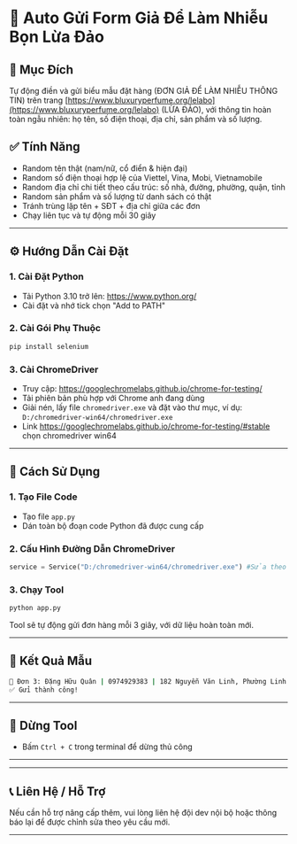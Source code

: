 # 🧠 Auto Gửi Form Giả Để Làm Nhiễu Bọn Lừa Đảo

## 📌 Mục Đích
Tự động điền và gửi biểu mẫu đặt hàng (ĐƠN GIẢ ĐỂ LÀM NHIỄU THÔNG TIN) trên trang [https://www.bluxuryperfume.org/lelabo](https://www.bluxuryperfume.org/lelabo) (LỪA ĐẢO), với thông tin hoàn toàn ngẫu nhiên: họ tên, số điện thoại, địa chỉ, sản phẩm và số lượng.

## ✅ Tính Năng
- Random tên thật (nam/nữ, cổ điển & hiện đại)
- Random số điện thoại hợp lệ của Viettel, Vina, Mobi, Vietnamobile
- Random địa chỉ chi tiết theo cấu trúc: số nhà, đường, phường, quận, tỉnh
- Random sản phẩm và số lượng từ danh sách có thật
- Tránh trùng lặp tên + SĐT + địa chỉ giữa các đơn
- Chạy liên tục và tự động mỗi 30 giây

---

## ⚙️ Hướng Dẫn Cài Đặt

### 1. Cài Đặt Python
- Tải Python 3.10 trở lên: https://www.python.org/
- Cài đặt và nhớ tick chọn "Add to PATH"

### 2. Cài Gói Phụ Thuộc
```bash
pip install selenium
```

### 3. Cài ChromeDriver
- Truy cập: https://googlechromelabs.github.io/chrome-for-testing/
- Tải phiên bản phù hợp với Chrome anh đang dùng
- Giải nén, lấy file `chromedriver.exe` và đặt vào thư mục, ví dụ: `D:/chromedriver-win64/chromedriver.exe`
- Link https://googlechromelabs.github.io/chrome-for-testing/#stable chọn chromedriver win64
---

## 🚀 Cách Sử Dụng

### 1. Tạo File Code
- Tạo file `app.py`
- Dán toàn bộ đoạn code Python đã được cung cấp

### 2. Cấu Hình Đường Dẫn ChromeDriver
```python
service = Service("D:/chromedriver-win64/chromedriver.exe") #Sửa theo ChromeDriver của bạn
```

### 3. Chạy Tool
```bash
python app.py
```

Tool sẽ tự động gửi đơn hàng mỗi 3 giây, với dữ liệu hoàn toàn mới.

---

## 🧪 Kết Quả Mẫu
```bash
🔁 Đơn 3: Đặng Hữu Quân | 0974929383 | 182 Nguyễn Văn Linh, Phường Linh Trung, Quận 1, TP.HCM | Dior Sauvage | Mua 2 chai: 980.000đ + Miễn ship
✅ Gửi thành công!
```

---

## 🛑 Dừng Tool
- Bấm `Ctrl + C` trong terminal để dừng thủ công

---


---

## 📞 Liên Hệ / Hỗ Trợ
Nếu cần hỗ trợ nâng cấp thêm, vui lòng liên hệ đội dev nội bộ hoặc thông báo lại để được chỉnh sửa theo yêu cầu mới.

---


